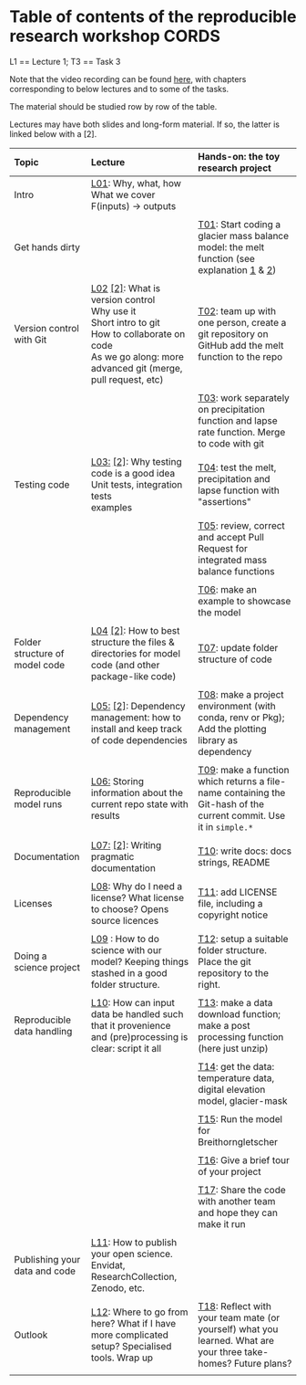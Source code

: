 # Table of contents of the reproducible research workshop CORDS
L1 == Lecture 1; T3 == Task 3

Note that the video recording can be found
[here](https://people.ee.ethz.ch/~werderm/rere-data/video.html), with chapters corresponding to below lectures and to some of the tasks.

The material should be studied row by row of the table.

Lectures may have both slides and long-form material.  If so, the latter is linked below with a [2].


| Topic                          | Lecture                                                                                                                                                                                                                        | Hands-on: the toy research project                                                                                                                                                      |
|:-------------------------------|:-------------------------------------------------------------------------------------------------------------------------------------------------------------------------------------------------------------------------------|:----------------------------------------------------------------------------------------------------------------------------------------------------------------------------------------|
| Intro                          | [L01](./lectures/L01_intro_slides.md): Why, what, how<br>  What we cover<br>  F(inputs) -> outputs<br>                                                                                                                         |                                                                                                                                                                                         |
|                                |                                                                                                                                                                                                                                |                                                                                                                                                                                         |
| Get hands dirty                |                                                                                                                                                                                                                                | [T01](tasks/tasks.md#t01): Start coding a glacier mass balance model: the melt function (see explanation [1](tasks/the-toy-research-project.md) & [2](tasks/the-mass-balance-model.md)) |
|                                |                                                                                                                                                                                                                                |                                                                                                                                                                                         |
| Version control with Git       | [L02](./lectures/L02_git_slides.md) [[2]](./lectures/L02_git.md): What is version control<br> Why use it <br>Short intro to git <br>How to collaborate on code<br>As we go along: more advanced git (merge, pull request, etc) | [T02](tasks/tasks.md#t02): team up with one person, create a git repository on GitHub add the melt function to the repo                                                                 |
|                                |                                                                                                                                                                                                                                |                                                                                                                                                                                         |
|                                |                                                                                                                                                                                                                                | [T03](tasks/tasks.md#t03): work separately on precipitation function and lapse rate function.  Merge to code with git                                                                   |
|                                |                                                                                                                                                                                                                                |                                                                                                                                                                                         |
| Testing code                   | [L03:](lectures/L03_testing_slides.md) [[2]](lectures/L03_testing.md): Why testing code is a good idea<br>Unit tests, integration tests<br>examples                                                                            | [T04](tasks/tasks.md#t04): test the melt, precipitation and lapse function with "assertions"                                                                                            |
|                                |                                                                                                                                                                                                                                |                                                                                                                                                                                         |
|                                |                                                                                                                                                                                                                                | [T05](tasks/tasks.md#t05): review, correct and accept Pull Request for integrated mass balance functions                                                                                |
|                                |                                                                                                                                                                                                                                |                                                                                                                                                                                         |
|                                |                                                                                                                                                                                                                                | [T06](tasks/tasks.md#t06): make an example to showcase the model                                                                                                                        |
|                                |                                                                                                                                                                                                                                |                                                                                                                                                                                         |
| Folder structure of model code | [L04](lectures/L04_code_folders_slides.md) [[2]](lectures/L04_code_folders.md): How to best structure the files & directories for model code (and other package-like code)                                                     | [T07](tasks/tasks.md#t07): update folder structure of code                                                                                                                              |
|                                |                                                                                                                                                                                                                                |                                                                                                                                                                                         |
| Dependency management          | [L05:](lectures/L05_dependencies_slides.md) [[2]](lectures/L05_dependencies.md): Dependency management: how to install and keep track of code dependencies                                                                     | [T08](tasks/tasks.md#t09): make a project environment (with conda, renv or Pkg); Add the plotting library as dependency                                                                 |
|                                |                                                                                                                                                                                                                                |                                                                                                                                                                                         |
| Reproducible model runs        | [L06:](lectures/L06_repo_model_runs.md) Storing information about the current repo state with results                                                                                                                          | [T09](tasks/tasks.md#t08): make a function which returns a file-name containing the Git-hash of the current commit. Use it in `simple.*`                                                |
|                                |                                                                                                                                                                                                                                |                                                                                                                                                                                         |
| Documentation                  | [L07:](lectures/L07_documentation_slides.md) [[2]](lectures/L07_documentation.md): Writing pragmatic documentation                                                                                                             | [T10](tasks/tasks.md#t10): write docs: docs strings, README                                                                                                                             |
|                                |                                                                                                                                                                                                                                |                                                                                                                                                                                         |
| Licenses                       | [L08](lectures/L08_licenses.md): Why do I need a license?  What license to choose?  Opens source licences                                                                                                                      | [T11](tasks/tasks.md#t11): add LICENSE file, including a copyright notice                                                                                                               |
|                                |                                                                                                                                                                                                                                |                                                                                                                                                                                         |
| Doing a science project        | [L09](lectures/L09_project-folder-structure.md)  : How to do science with our model? Keeping things stashed in a good folder structure.                                                                                        | [T12](tasks/tasks.md#t12): setup a suitable folder structure.  Place the git repository to the right.                                                                                   |
|                                |                                                                                                                                                                                                                                |                                                                                                                                                                                         |
| Reproducible data handling     | [L10](lectures/L10_one-to-rule-them-all.md): How can input data be handled such that it provenience and (pre)processing is clear: script it all                                                                                | [T13](tasks/tasks.md#t13): make a data download function; make a post processing function (here just unzip)                                                                             |
|                                |                                                                                                                                                                                                                                |                                                                                                                                                                                         |
|                                |                                                                                                                                                                                                                                | [T14](tasks/tasks.md#t14): get the data: temperature data, digital elevation model, glacier-mask                                                                                        |
|                                |                                                                                                                                                                                                                                |                                                                                                                                                                                         |
|                                |                                                                                                                                                                                                                                | [T15](tasks/tasks.md#t15): Run the model for Breithorngletscher                                                                                                                         |
|                                |                                                                                                                                                                                                                                |                                                                                                                                                                                         |
|                                |                                                                                                                                                                                                                                | [T16](tasks/tasks.md#t16): Give a brief tour of your project                                                                                                                            |
|                                |                                                                                                                                                                                                                                |                                                                                                                                                                                         |
|                                |                                                                                                                                                                                                                                | [T17](tasks/tasks.md#t17): Share the code with another team and hope they can make it run                                                                                               |
|                                |                                                                                                                                                                                                                                |                                                                                                                                                                                         |
| Publishing your data and code  | [L11](lectures/L11_publish-it.md): How to publish your open science.  Envidat, ResearchCollection, Zenodo, etc.                                                                                                                |                                                                                                                                                                                         |
|                                |                                                                                                                                                                                                                                |                                                                                                                                                                                         |
| Outlook                        | [L12](lectures/L12_outlook-wrapup.md): Where to go from here?  What if I have more complicated setup? Specialised tools.  Wrap up                                                                                              | [T18](tasks/tasks.md#t18): Reflect with your team mate (or yourself) what you learned.  What are your three take-homes?  Future plans?                                                  |
|                                |                                                                                                                                                                                                                                |                                                                                                                                                                                         |
